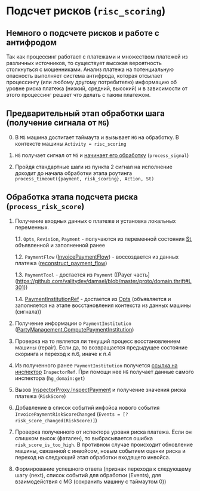 # Подсчет рисков (`risc_scoring`)

## Немного о подсчете рисков и работе с антифродом

Так как процессинг работает с платежами и множеством платежей из различных 
источников, то существует высокая вероятность столкнуться с мошенниками.
Анализ платежа на потенциальную опасность выполняет система антифрода,
которая отсылает процессингу (или любому другому потребителю) информацию 
об уровне риска платежа (низкий, средний, высокий) и в зависимости от этого
процессинг решает что делать с таким платежом.

## Предварительный этап обработки шага (получение сигнала от `MG`)

0. В `MG` машина достигает таймаута и вызывает `HG` на обработку. В контексте машины 
   `Activity = risc_scoring`

1. `HG` получает сигнал от `MG` и [начинает его обработку](../../machinegun/machinegun-signal-processing-workflow.md) (`process_signal`)

2. Пройдя стандартные шаги из пункта 2 сигнал на исполнение доходит до начала обработки этапа
   роутинга `process_timeout({payment, risk_scoring}, Action, St)`


## Обработка этапа подсчета риска (`process_risk_score`)

1. Получение входных данных о платеже и установка локальных переменных.

   1.1. `Opts`, `Revision`, `Payment` - получаются из переменной состояния [St](../../meta/st.md), объявленной и заполненной ранее

   1.2. `PaymentFlow` ([InvoicePaymentFlow](https://github.com/valitydev/damsel/blob/master/proto/domain.thrift#L604)) - воссоздается из данных платежа ([reconstruct_payment_flow](../../meta/create-payment-flow.md))

   1.3. `PaymentTool` - достается из `Payment` ([Payer часть] (https://github.com/valitydev/damsel/blob/master/proto/domain.thrift#L301))

   1.4. [PaymentInstitutionRef](https://github.com/valitydev/damsel/blob/master/proto/domain.thrift#L1032) - 
   достается из [Opts](../../meta/opts.md) (объявляется и заполняется на этапе восстановления контекста из данных машины (сигнала))

2. Получение информации о `PaymentInstitution` ([PartyManagement.ComputePaymentInstitution](https://github.com/valitydev/damsel/blob/master/proto/payment_processing.thrift#L2766))

3. Проверка на то является ли текущий процесс восстановлением машины (repair).
   Если да, то возвращается предыдущее состояние скоринга и переход к п.6, иначе к п.4

4. Из полученного ранее `PaymentInstitution` получется 
   [ссылка на инспектор](https://github.com/valitydev/damsel/blob/master/proto/domain.thrift#L2770) 
   `InspectorRef`. При помощи нее `HG` получает данные самого инспектора (`hg_domain:get`)

5. Вызов [InspectorProxy.InspectPayment](https://github.com/valitydev/damsel/blob/master/proto/proxy_inspector.thrift#L54) 
   и получение значения риска платежа (`RiskScore`)

6. Добавление в список событий инфойса нового события `InvoicePaymentRiskScoreChanged` 
   (`Events = [?risk_score_changed(RiskScore)]`)

7. Проверка полученного от испектора уровня риска платежа. Если он слишком высок (фатален),
   то выбрасывается ошибка `risk_score_is_too_high`. В противном случае происходит обновление 
   машины, связанной с инвойсом, новым событием оценки риска и переход на следующий этап обработки 
   входящего инвойса.

8. Формирование успешного ответа (признак перехода к следующему шагу (next), 
   список событий для обработки (Events), для взаимодействия с MG (сохранить 
   машину с таймаутом 0))